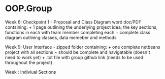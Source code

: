 # OOP.Group

Week 6: Checkpoint 1
    - Proposal and Class Diagram
          word doc/PDF containing:
                + 1 page outlining the underlying project idea, the key sections, functions in each with team member completing each
                + complete class diagram outlining classes, data memeber and methods

Week 9: User Interface
    - zipped folder containing:
                + one complete netbeans project with all sections
                       ~ should be complete and navigatable (doesn't need to work yet)
                + .txt file with group github link (needs to be used throughout the project)

Week : Indiviual Sections
